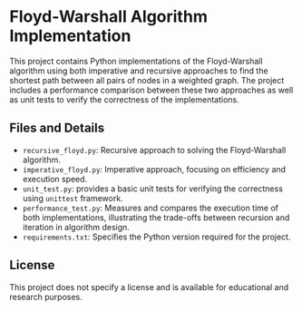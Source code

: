 # Floyd-Warshall Algorithm Implementation

This project contains Python implementations of the Floyd-Warshall algorithm using both imperative and recursive approaches to find the shortest path between all pairs of nodes in a weighted graph. The project includes a performance comparison between these two approaches as well as unit tests to verify the correctness of the implementations.

## Files and Details

- `recursive_floyd.py`: Recursive approach to solving the Floyd-Warshall algorithm.
- `imperative_floyd.py`: Imperative approach, focusing on efficiency and execution speed.
- `unit_test.py`: provides a basic unit tests for verifying the correctness using `unittest` framework.
- `performance_test.py`: Measures and compares the execution time of both implementations, illustrating the trade-offs between recursion and iteration in algorithm design.
- `requirements.txt`: Specifies the Python version required for the project.

## License

This project does not specify a license and is available for educational and research purposes.